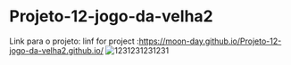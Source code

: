 # Projeto-12-jogo-da-velha2

 Link para o projeto:
 linf for project :https://moon-day.github.io/Projeto-12-jogo-da-velha2.github.io/
![1231231231231](https://github.com/Moon-Day/Projeto-12-jogo-da-velha2.github.io/assets/97771245/c71d24cc-168f-432c-a01f-b5bc99dde9de)

